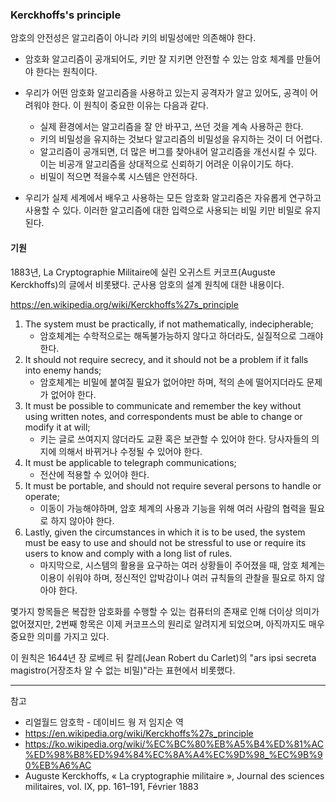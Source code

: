 
### Kerckhoffs's principle

암호의 안전성은 알고리즘이 아니라 키의 비밀성에만 의존해야 한다.

- 암호화 알고리즘이 공개되어도, 키만 잘 지키면 안전할 수 있는 암호 체계를 만들어야 한다는 원칙이다.

- 우리가 어떤 암호화 알고리즘을 사용하고 있는지 공격자가 알고 있어도, 공격이 어려워야 한다. 이 원칙이 중요한 이유는 다음과 같다.
  - 실제 환경에서는 알고리즘을 잘 안 바꾸고, 쓰던 것을 계속 사용하곤 한다.
  - 키의 비밀성을 유지하는 것보다 알고리즘의 비밀성을 유지하는 것이 더 어렵다.
  - 알고리즘이 공개되면, 더 많은 버그를 찾아내어 알고리즘을 개선시킬 수 있다. 이는 비공개 알고리즘을 상대적으로 신뢰하기 어려운 이유이기도 하다.
  - 비밀이 적으면 적을수록 시스템은 안전하다.

- 우리가 실제 세계에서 배우고 사용하는 모든 암호화 알고리즘은 자유롭게 연구하고 사용할 수 있다. 이러한 알고리즘에 대한 입력으로 사용되는 비밀 키만 비밀로 유지된다.

#### 기원

1883년, La Cryptographie Militaire에 실린 오귀스트 커코프(Auguste Kerckhoffs)의 글에서 비롯됐다. 군사용 암호의 설계 원칙에 대한 내용이다.

<https://en.wikipedia.org/wiki/Kerckhoffs%27s_principle>

1. The system must be practically, if not mathematically, indecipherable;
    - 암호체계는 수학적으로는 해독불가능하지 않다고 하더라도, 실질적으로 그래야한다.
2. It should not require secrecy, and it should not be a problem if it falls into enemy hands;
    - 암호체계는 비밀에 붙여질 필요가 없어야만 하며, 적의 손에 떨어지더라도 문제가 없어야 한다.
3. It must be possible to communicate and remember the key without using written notes, and correspondents must be able to change or modify it at will;
    - 키는 글로 쓰여지지 않더라도 교환 혹은 보관할 수 있어야 한다. 당사자들의 의지에 의해서 바뀌거나 수정될 수 있어야 한다.
4. It must be applicable to telegraph communications;
    - 전산에 적용할 수 있어야 한다.
5. It must be portable, and should not require several persons to handle or operate;
    - 이동이 가능해야하며, 암호 체계의 사용과 기능을 위해 여러 사람의 협력을 필요로 하지 않아야 한다.
6. Lastly, given the circumstances in which it is to be used, the system must be easy to use and should not be stressful to use or require its users to know and comply with a long list of rules.
    - 마지막으로, 시스템의 활용을 요구하는 여러 상황들이 주어졌을 때, 암호 체계는 이용이 쉬워야 하며, 정신적인 압박감이나 여러 규칙들의 관찰을 필요로 하지 않아야 한다.

몇가지 항목들은 복잡한 암호화를 수행할 수 있는 컴퓨터의 존재로 인해 더이상 의미가 없어졌지만, 2번째 항목은 이제 커코프스의 원리로 알려지게 되었으며, 아직까지도 매우 중요한 의미를 가지고 있다.

이 원칙은 1644년 장 로베르 뒤 칼레(Jean Robert du Carlet)의 "ars ipsi secreta magistro(거장조차 알 수 없는 비밀)"라는 표현에서 비롯했다.

---
참고

- 리얼월드 암호학 - 데이비드 웡 저 임지순 역
- <https://en.wikipedia.org/wiki/Kerckhoffs%27s_principle>
- <https://ko.wikipedia.org/wiki/%EC%BC%80%EB%A5%B4%ED%81%AC%ED%98%B8%ED%94%84%EC%8A%A4%EC%9D%98_%EC%9B%90%EB%A6%AC>
- Auguste Kerckhoffs, « La cryptographie militaire », Journal des sciences militaires, vol. IX, pp. 161–191, Février 1883
